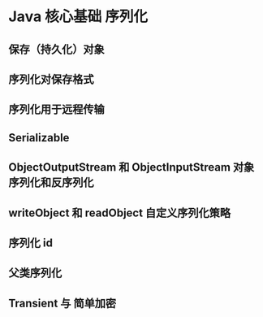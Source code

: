 # Java 核心基础 序列化

## 保存（持久化）对象

## 序列化对保存格式

## 序列化用于远程传输

## Serializable

## ObjectOutputStream 和 ObjectInputStream 对象序列化和反序列化

## writeObject 和 readObject 自定义序列化策略

## 序列化 id

## 父类序列化

## Transient 与 简单加密
